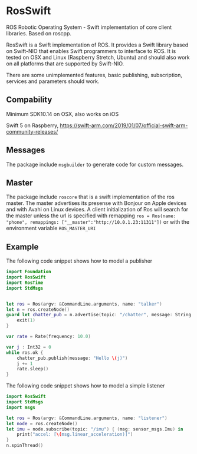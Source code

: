 # RosSwift
ROS Robotic Operating System - Swift implementation of core client libraries. Based on roscpp.

RosSwift is a Swift implementation of ROS. It provides a Swift library based on Swift-NIO that enables Swift programmers to interface to ROS. It is tested on OSX and Linux (Raspberry Stretch, Ubuntu) and should also work on all platforms that are supported by Swift-NIO.

There are some unimplemented features, basic publishing, subscription, services and parameters should work.

## Compability

Minimum SDK10.14 on OSX, also works on iOS 

Swift 5 on Raspberry, https://swift-arm.com/2019/01/07/official-swift-arm-community-releases/

## Messages

The package include ``msgbuilder`` to generate code for custom messages.

## Master

The package include ``roscore``  that is a swift implementation of the ros master. The master advertises its presense with Bonjour on Apple devices and with Avahi on Linux devices. A client initialization of Ros will search for the master unless the url is specified with remapping ``ros = Ros(name: "phone", remappings: ["__master":"http://10.0.1.23:11311"])``  or with the environment variable ``ROS_MASTER_URI``

## Example

The following code snippet shows how to model a publisher

```swift
import Foundation
import RosSwift
import RosTime
import StdMsgs


let ros = Ros(argv: &CommandLine.arguments, name: "talker")
let n = ros.createNode()
guard let chatter_pub = n.advertise(topic: "/chatter", message: String.self) else {
    exit(1)
}

var rate = Rate(frequency: 10.0)

var j : Int32 = 0
while ros.ok {
    chatter_pub.publish(message: "Hello \(j)")
    j += 1
    rate.sleep()
}
```
The following code snippet shows how to model a simple listener

```swift
import RosSwift
import StdMsgs
import msgs

let ros = Ros(argv: &CommandLine.arguments, name: "listener")
let node = ros.createNode()
let imu = node.subscribe(topic: "/imu") { (msg: sensor_msgs.Imu) in
    print("accel: [\(msg.linear_acceleration)]")
}
n.spinThread()
```
